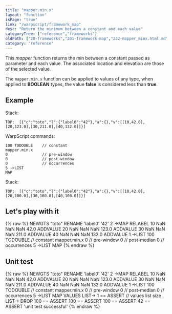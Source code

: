 ```yaml
---
title: "mapper.min.x"
layout: "function"
isPage: "true"
link: "/warpscript/framework_map"
desc: "Return the minimum between a constant and each value"
categoryTree: ["reference","frameworks"]
oldPath: ["20-frameworks","201-framework-map","232-mapper_minx.html.md"]
category: "reference"
---
```

 

This *mapper* function returns the min between a constant passed as parameter and each value. The associated location and elevation are those of the selected value.

The `mapper.min.x` function can be applied to values of any type, when applied to **BOOLEAN** types, the value **false** is considered less than **true**.


## Example ##

Stack:

    TOP:  [{"c":"toto","l":{"label0":"42"},"a":{},"v":[[10,42.0],[20,123.0],[30,211.0],[40,132.0]]}]

WarpScript commands:

	100 TODOUBLE	// constant
    mapper.min.x
    0				// pre-window
    0				// post-window
    0				// occurrences
    5 ->LIST
    MAP

Stack: 

    TOP:  [{"c":"toto","l":{"label0":"42"},"a":{},"v":[[10,42.0],[20,100.0],[30,100.0],[40,100.0]]}]

## Let's play with it ##

{% raw %}
<warp10-warpscript-widget>NEWGTS "toto" RENAME 
'label0' '42' 2 ->MAP RELABEL
10 NaN NaN NaN  42.0 ADDVALUE
20 NaN NaN NaN 123.0 ADDVALUE
30 NaN NaN NaN 211.0 ADDVALUE
40 NaN NaN NaN 132.0 ADDVALUE
1 ->LIST
100 TODOUBLE 	// constant
mapper.min.x
0  				// pre-window
0  				// post-median
0  				// occurrences
5 ->LIST
MAP
</warp10-warpscript-widget>
{% endraw %}    


## Unit test ##

{% raw %}
<warp10-warpscript-widget>NEWGTS "toto" RENAME 
'label0' '42' 2 ->MAP RELABEL
10 NaN NaN NaN  42.0 ADDVALUE
20 NaN NaN NaN 123.0 ADDVALUE
30 NaN NaN NaN 211.0 ADDVALUE
40 NaN NaN NaN 132.0 ADDVALUE
1 ->LIST
100 TODOUBLE 	// constant
mapper.min.x
0  				// pre-window
0  				// post-median
0  				// occurrences
5 ->LIST
MAP
VALUES LIST-> 
1 == ASSERT   // values list size
LIST-> DROP
100 == ASSERT
100 == ASSERT
100 == ASSERT
42 == ASSERT
'unit test successful'
</warp10-warpscript-widget>
{% endraw %}        